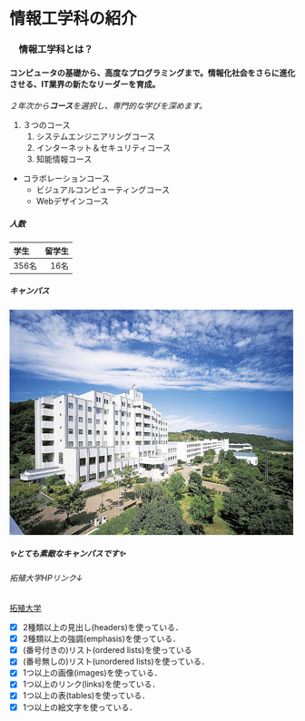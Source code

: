 # 情報工学科の紹介
<!-- Markdown記法を使って学科の紹介ページを作る -->
### 　情報工学科とは？
####  コンピュータの基礎から、高度なプログラミングまで。情報化社会をさらに進化させる、IT業界の新たなリーダーを育成。
*２年次から**コース**を選択し、専門的な学びを深めます。*
1. ３つのコース
   1. システムエンジニアリングコース
   1. インターネット＆セキュリティコース
   1. 知能情報コース
- コラボレーションコース
  - ビジュアルコンピューティングコース
  - Webデザインコース
##### 人数
| 学生 | 留学生 |
|:---|---:|
| 356名 | 16名 |
##### キャンパス
![Takushoku University](hachioji.jpg "八王子国際キャンパス")
##### :sparkles:とても素敵なキャンパスです:sparkles:
###### 拓殖大学HPリンク↓
[拓殖大学](http://www.takushoku-u.ac.jp "Takushoku University")
<!-- この部分より上に記述を追加して下のチェックボックスで確認する -->
- [x] 2種類以上の見出し(headers)を使っている．
- [x] 2種類以上の強調(emphasis)を使っている．
- [x] (番号付きの)リスト(ordered lists)を使っている
- [x] (番号無しの)リスト(unordered lists)を使っている．
- [x] 1つ以上の画像(images)を使っている．
- [x] 1つ以上のリンク(links)を使っている．
- [x] 1つ以上の表(tables)を使っている．
- [x] 1つ以上の絵文字を使っている．

